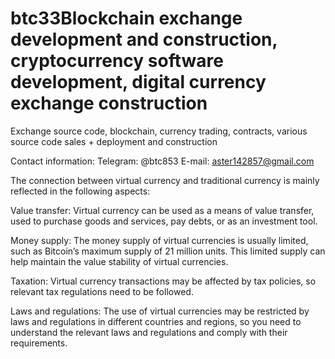 # btc33Blockchain exchange development and construction, cryptocurrency software development, digital currency exchange construction

Exchange source code, blockchain, currency trading, contracts, various source code sales + deployment and construction

Contact information: Telegram: @btc853 E-mail: aster142857@gmail.com

The connection between virtual currency and traditional currency is mainly reflected in the following aspects:


Value transfer: Virtual currency can be used as a means of value transfer, used to purchase goods and services, pay debts, or as an investment tool.


Money supply: The money supply of virtual currencies is usually limited, such as Bitcoin’s maximum supply of 21 million units. This limited supply can help maintain the value stability of virtual currencies.


Taxation: Virtual currency transactions may be affected by tax policies, so relevant tax regulations need to be followed.


Laws and regulations: The use of virtual currencies may be restricted by laws and regulations in different countries and regions, so you need to understand the relevant laws and regulations and comply with their requirements.
